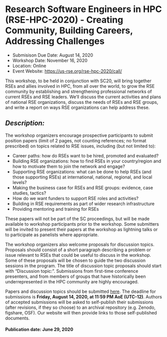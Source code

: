 # Research Software Engineers in HPC (RSE-HPC-2020) - Creating Community, Building Careers, Addressing Challenges

- Submisison Due Date:  August 14, 2020
- Workshop Date: November 16, 2020
- Location: Online
- Event Website: https://us-rse.org/rse-hpc-2020/call/


This workshop, to be held in conjunction with SC20, will bring together RSEs and allies involved in HPC, from all over the world, to grow the RSE community by establishing and strengthening professional networks of current RSEs and RSE leaders. We’ll discuss the current activities and plans of national RSE organizations, discuss the needs of RSEs and RSE groups, and write a report on ways RSE organizations can help address these.

## *Description:*<br>
The workshop organizers encourage prospective participants to submit position papers (limit of 2 pages, not counting references; no format prescribed) on topics related to RSE issues, including (but not limited to):

* Career paths: how do RSEs want to be hired, promoted and evaluated?
* Building RSE organizations: how to find RSEs in your country/region and how to motivate them to join the network and engage?
* Supporting RSE organizations: what can be done to help RSEs (and those supporting RSEs) at international, national, regional, and local levels?
* Making the business case for RSEs and RSE groups: evidence, case studies, tactics?
* How do we want funders to support RSE roles and activities?
* Building in RSE requirements as part of wider research infrastructure
* Providing mentoring and training for RSEs

These papers will not be part of the SC proceedings, but will be made available to workshop participants prior to the workshop. Some submitters will be invited to present their papers at the workshop as lightning talks or to participate as panelists where appropriate.

The workshop organizers also welcome proposals for discussion topics. Proposals should consist of a short paragraph describing a problem or issue relevant to RSEs that could be useful to discuss in the workshop. Some of these proposals will be chosen to guide the two discussion sessions in the program. The title of discussion topic proposals should start with “Discussion topic:”. Submissions from first-time conference presenters, and from members of groups that have historically been underrepresented in the HPC community are highly encouraged.

Papers and discussion topics should be submitted [here](https://easychair.org/conferences/?conf=rsehpc2020). The deadline for submissions is **Friday, August 14, 2020, at 11:59 PM AoE (UTC-12)**. Authors of accepted submissions will be asked to self-publish their submissions (after revisions, if they so choose) to an archival repository (e.g. Zenodo, figshare, OSF). Our website will then provide links to those self-published documents.


#### Publication date: June 29, 2020
